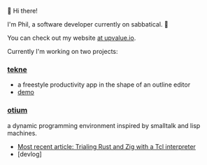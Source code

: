 🌊 Hi there! 

I'm Phil, a software developer currently on sabbatical. 🤙 

You can check out my website [at upvalue.io](https://upvalue.io).

Currently I'm working on two projects:

### [tekne](https://github.com/upvalue/tekne) 

- a freestyle productivity app in the shape of an outline editor
- [demo](https://demo.tekne.app)

### [otium](https://github.com/upvalue/otium)

a dynamic programming environment inspired by smalltalk and lisp machines.

- [Most recent article: Trialing Rust and Zig with a Tcl interpreter](https://upvalue.io/posts/trialing-zig-and-rust-by-writing-a-tcl-interpreter)
- [devlog]

